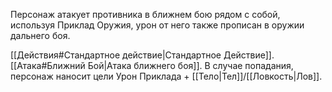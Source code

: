 Персонаж атакует противника в ближнем бою рядом с собой, используя Приклад Оружия, урон от него также прописан в оружии дальнего боя.

[[Действия#Стандартное действие|Стандартное Действие]]. [[Атака#Ближний Бой|Атака ближнего боя]]. В случае попадания, персонаж наносит цели Урон Приклада + [[Тело|Тел]]/[[Ловкость|Лов]]. 